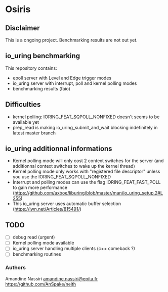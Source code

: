# Osiris

## Disclaimer
This is a ongoing project.
Benchmarking results are not out yet.

## io_uring benchmarking
This repository contains:
- epoll server with Level and Edge trigger modes
- io_uring server with interrupt, poll and kernel polling modes
- benchmarking results (faio)

## Difficulties
- kernel polling: IORING_FEAT_SQPOLL_NONFIXED doesn't seems to be available yet
- prep_read is making io_uring_submit_and_wait blocking indefinitely in latest master branch

## io_uring additionnal informations
- Kernel polling mode will only cost 2 context switches for the server (and additionnal
context switches to wake up the kernel thread)
- Kernel polling mode only works with "registered file descriptor" unless you use the
IORING_FEAT_SQPOLL_NONFIXED
- Interrupt and polling modes can use the flag IORING_FEAT_FAST_POLL to gain
more performance (https://github.com/axboe/liburing/blob/master/man/io_uring_setup.2#L255)
- This io_uring server uses automatic buffer selection (https://lwn.net/Articles/815491/)

## TODO
- [ ] debug read (urgent)
- [ ] Kernel polling mode available
- [ ] io_uring server handling multiple clients (c++ comeback ?)
- [ ] benchmarking routines

### Authors
Amandine Nassiri <amandine.nassiri@epita.fr>  
https://github.com/AnSpake/neith
